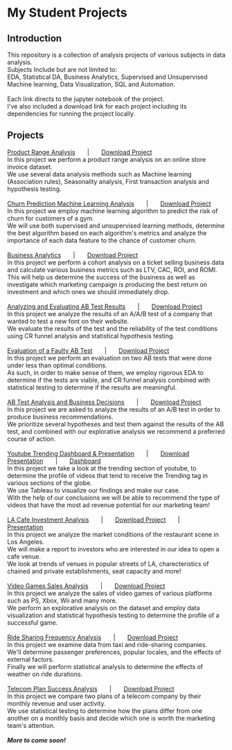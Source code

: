 <h1>My Student Projects</h1>
<h2>Introduction</h2>
This repository is a collection of analysis projects of various subjects in data analysis.<br>
Subjects Include but are not limited to:<br>
EDA, Statistical DA, Business Analytics, Supervised and Unsupervised Machine learning, Data Visualization, SQL and Automation.
<br><br>
Each link directs to the jupyter notebook of the project.<br>
I've also included a download link for each project including its dependencies for running the project locally.
<h2>Projects</h2>
  <a href="https://nbviewer.org/github/Nimstein/portfolio/blob/65e96e99e906c8af0af473820127468cc394db43/project_notebooks/1-e_commerce_product_range_analysis/1-e_commerce_product_range_analysis-v1.0.ipynb">Product Range Analysis</a>&emsp;&emsp;|&emsp;&emsp;<a href="/project_notebooks/1-e_commerce_product_range_analysis/1-e_commerce_product_range_analysis.zip?raw=True">Download Project</a><br>
  In this project we perform a product range analysis on an online store invoice dataset.<br>
  We use several data analysis methods such as Machine learning (Association rules), Seasonality analysis, First transaction analysis and hypothesis testing.<br><br>
  <a href= "https://nbviewer.org/github/Nimstein/portfolio/blob/65e96e99e906c8af0af473820127468cc394db43/project_notebooks/2-gym_churn_analysis_machine_learning/2-gym_churn_analysis_machine_learning-v1.0.ipynb">Churn Prediction Machine Learning Analysis</a>&emsp;&emsp;|&emsp;&emsp;<a href="/project_notebooks/2-gym_churn_analysis_machine_learning/2-gym_churn_analysis_machine_learning.zip?raw=True">Download Project</a><br>
  In this project we employ machine learning algorithm to predict the risk of churn for customers of a gym.<br>
  We will use both supervised and unsupervised learning methods, determine the best algorithm based on each algorithm's metrics and analyze the importance of each data feature to the chance of customer churn.<br><br>
  <a href= "https://nbviewer.org/github/Nimstein/portfolio/blob/65e96e99e906c8af0af473820127468cc394db43/project_notebooks/3-business_analytics/3-business_analytics-v1.0.ipynb">Business Analytics</a>&emsp;&emsp;|&emsp;&emsp;<a href="/project_notebooks/3-business_analytics/3-business_analytics.zip?raw=True">Download Project</a><br>
  In this project we perform a cohort analysis on a ticket selling business data and calculate various business metrics such as LTV, CAC, ROI, and ROMI.<br>
  This will help us determine the success of the business as well as investigate which marketing campaign is producing the best return on investment and which ones we should immediately drop.<br><br>
  <a href= "https://nbviewer.org/github/Nimstein/portfolio/blob/65e96e99e906c8af0af473820127468cc394db43/project_notebooks/4-aab-test-analysis/4-aab-test-analysis-v1.0.ipynb">Analyzing and Evaluating AB Test Results</a>&emsp;&emsp;|&emsp;&emsp;<a href="project_notebooks/4-aab-test-analysis/4-aab-test-analysis.zip?raw=True">Download Project</a><br>
  In this project we analyze the results of an A/A/B test of a company that wanted to test a new font on their website.<br>
  We evaluate the results of the test and the reliability of the test conditions using CR funnel analysis and statistical hypothesis testing.<br><br>
  <a href= "https://nbviewer.org/github/Nimstein/portfolio/blob/234eaf46a1efe70e475eb7ce85e311481ceab0fb/project_notebooks/8-evaluation-of-faulty-ab-test/8-evaluation-of-faulty-ab-test.ipynb">Evaluation of a Faulty AB Test</a>&emsp;&emsp;|&emsp;&emsp;<a href="project_notebooks/8-evaluation-of-faulty-ab-test/8-evaluation-of-faulty-ab-test.zip?raw=True">Download Project</a><br>
  In this project we perform an evaluation on two AB tests that were done under less than optimal conditions.<br>
  As such, in order to make sense of them, we employ rigorous EDA to determine if the tests are viable, and CR funnel analysis combined with statistical testing to determine if the results are meaningful.
  <br><br>
  <a href= "https://nbviewer.org/github/Nimstein/portfolio/blob/65e96e99e906c8af0af473820127468cc394db43/project_notebooks/5-ab-testing-business-decisions/ab-testing-business-decisions.ipynb">AB Test Analysis and Business Decisions</a>&emsp;&emsp;|&emsp;&emsp;<a href="project_notebooks/5-ab-testing-business-decisions/ab-testing-business-decisions.zip?raw=True">Download Project</a><br>
  In this project we are asked to analyze the results of an A/B test in order to produce business recommendations.<br>
  We prioritize several hypotheses and test them against the results of the AB test, and combined with our explorative analysis we recommend a preferred course of action.<br><br>
<a href= "https://www.canva.com/design/DAEw6-jPJhU/view?utm_content=DAEw6-jPJhU&utm_campaign=designshare&utm_medium=link&utm_source=publishsharelink">Youtube Trending Dashboard & Presentation</a>&emsp;&emsp;|&emsp;&emsp;<a href="project_presentations/youtube-trending/Analysis-of-Youtube-Trending-Videos.pdf?raw=True">Download Presentation</a>&emsp;&emsp;|&emsp;&emsp;<a href="https://public.tableau.com/views/YoutubeTrendingDashboardAutomationProject/TrendingYoutubeDashboard?:language=en-US&:display_count=n&:origin=viz_share_link">Dashboard</a><br>
  In this project we take a look at the trending section of youtube, to determine the profile of videos that tend to receive the Trending tag in various sections of the globe.<br>
  We use Tableau to visualize our findings and make our case.<br>
  With the help of our conclusions we will be able to recommend the type of videos that have the most ad revenue potential for our marketing team!<br><br>
  <a href= "https://nbviewer.org/github/Nimstein/portfolio/blob/b979c9ef0e9b3c4fdee311e047d98d6588a45926/project_notebooks/6-la-cafe-investment-analysis/6-la-cafe-investment-analysis.ipynb">LA Cafe Investment Analysis</a>&emsp;&emsp;|&emsp;&emsp;<a href="project_notebooks/6-la-cafe-investment-analysis/6-la-cafe-investment-analysis.zip?raw=True">Download Project</a>&emsp;&emsp;|&emsp;&emsp;<a href="https://www.canva.com/design/DAEsUHpx8Rg/kKzYFXFq5lGlKi0rRSBaDw/view?utm_content=DAEsUHpx8Rg&utm_campaign=designshare&utm_medium=link&utm_source=publishsharelink">Presentation</a><br>
  In this project we analyze the market conditions of the restaurant scene in Los Angeles.<br>
  We will make a report to investors who are interested in our idea to open a cafe venue.<br>
  We look at trends of venues in popular streets of LA, charecteristics of chained and private establishments, seat capacity and more!<br><br>
  <a href="https://nbviewer.org/github/Nimstein/portfolio/blob/748d76f47b89720d42e88cb570f55bd975b142c6/project_notebooks/7-video-games-sales-analysis/7-video-games-sales-analysis.ipynb">Video Games Sales Analysis</a>&emsp;&emsp;|&emsp;&emsp;<a href="/project_notebooks/7-video-games-sales-analysis/7-video-games-sales-analysis.zip?raw=True">Download Project</a><br>
  In this project we analyze the sales of video games of various platforms such as PS, Xbox, Wii and many more.<br>
  We perform an explorative analysis on the dataset and employ data visualization and statistical hypothesis testing to determine the profile of a successful game.<br><br>
<a href="https://nbviewer.org/github/Nimstein/portfolio/blob/091fde77a6b296254702e6288acc4d4f83d1ccd2/project_notebooks/9-ride-sharing-frequency-analysis/9-ride-sharing-frequency-analysis.ipynb">Ride Sharing Frequency Analysis</a>&emsp;&emsp;|&emsp;&emsp;<a href="/project_notebooks/9-ride-sharing-frequency-analysis/9-ride-sharing-frequency-analysis.zip?raw=True">Download Project</a><br>
  In this project we examine data from taxi and ride-sharing companies.<br>
  We'll determine passenger preferences, popular locales, and the effects of external factors.<br>
  Finally we will perform statistical analysis to determine the effects of weather on ride durations.<br><br>
  <a href="https://nbviewer.org/github/Nimstein/portfolio/blob/26f5846b36e35d9896acb530b29b8717ecdcefb9/project_notebooks/10-telecom-plans-analysis/10-telecom-plans-analysis.ipynb">Telecom Plan Success Analysis</a>&emsp;&emsp;|&emsp;&emsp;<a href="https://github.com/Nimstein/portfolio/blob/26f5846b36e35d9896acb530b29b8717ecdcefb9/project_notebooks/10-telecom-plans-analysis/10-telecom-plans-analysis.zip?raw=True">Download Project</a><br>
  In this project we compare two plans of a telecom company by their monthly revenue and user activity.<br>
  We use statistical testing to determine how the plans differ from one another on a monthly basis and decide which one is worth the marketing team's attention.<br><br>
  <i><b>More to come soon!</b></i>

